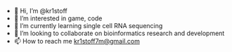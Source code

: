 - 👋 Hi, I’m @kr1stoff
- 👀 I’m interested in game, code
- 🌱 I’m currently learning single cell RNA sequencing
- 💞️ I’m looking to collaborate on bioinformatics research and development
- 📫 How to reach me kr1stoff7m@gmail.com

<!---
kr1stoff/kr1stoff is a ✨ special ✨ repository because its `README.md` (this file) appears on your GitHub profile.
You can click the Preview link to take a look at your changes.
--->
